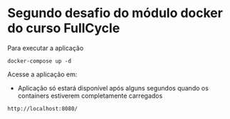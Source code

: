 # Segundo desafio do módulo docker do curso FullCycle 

Para executar a aplicação 

```
docker-compose up -d
```

Acesse a aplicação em:

* Aplicação só estará disponível após alguns segundos quando os containers estiverem completamente carregados
  
```
http://localhost:8080/
```
